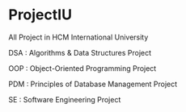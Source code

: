 # ProjectIU
All Project in HCM International University

DSA : Algorithms & Data Structures Project 

OOP : Object-Oriented Programming Project  

PDM : Principles of Database Management Project 

SE  : Software Engineering Project

